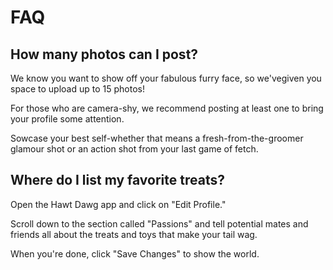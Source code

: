 # FAQ

## How many photos can I post?

We know you want to show off your fabulous furry face, so we'vegiven you space to upload up to 15 photos!

For those who are camera-shy, we recommend posting at least one to bring your profile some attention. 

Sowcase your best self-whether that means a fresh-from-the-groomer glamour shot or an action shot from your last game of fetch.

## Where do I list my favorite treats?

Open the Hawt Dawg app and click on "Edit Profile."

Scroll down to the section called "Passions" and tell potential mates and friends all about the treats and toys that make your tail wag.  

When you're done, click "Save Changes" to show the world.